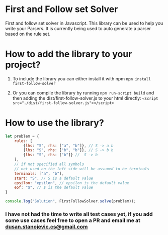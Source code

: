 # First and Follow set Solver

First and follow set solver in Javascript. This library can be used to help you write your Parsers. It is currently being used to auto generate a parser based on the rule set.

# How to add the library to your project?

1. To include the library you can either install it with npm ```npm install first-follow-solver```

2. Or you can compile the library by running ```npm run-script build``` and then adding the dist/first-follow-solver.js to your html directly:
```<script src="./dist/first-follow-solver.js"></script>```

# How to use the library?

```javascript
let problem = {
	rules: [
		{lhs: "S", rhs: ["a", "b"]}, // S -> a b
		{lhs: "S", rhs: ["b", "b"]}, // S -> b b
		{lhs: "S", rhs: ["b"]} //  S -> b
	],
	// if not specified all symbols 
	// not used on the left side will be assumed to be terminals
	terminals: ["a", "b"], 
	start: "S", // S is a default value
	epsilon: "epsilon", // epsilon is the default value
	eof: "$", // $ is the default value
}

console.log("Solution", FirstFollowSolver.solve(problem));
```

### I have not had the time to write all test cases yet, if you add some use cases feel free to open a PR and email me at dusan.stanojevic.cs@gmail.com